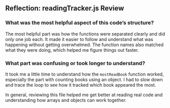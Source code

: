 ## Reflection: readingTracker.js Review

### What was the most helpful aspect of this code’s structure?
The most helpful part was how the functions were separated clearly and did only one job each. It made it easier to follow and understand what was happening without getting overwhelmed. The function names also matched what they were doing, which helped me figure things out faster.

### What part was confusing or took longer to understand?
It took me a little time to understand how the `mostReadBook` function worked, especially the part with counting books using an object. I had to slow down and trace the loop to see how it tracked which book appeared the most.

In general, reviewing this file helped me get better at reading real code and understanding how arrays and objects can work together.
